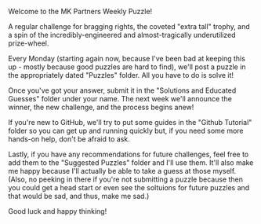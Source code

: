 Welcome to the MK Partners Weekly Puzzle!

A regular challenge for bragging rights, the coveted "extra tall" trophy, and a spin of the incredibly-engineered and almost-tragically underutilized prize-wheel.

Every Monday (starting again now, because I've been bad at keeping this up - mostly because good puzzles are hard to find), we'll post a puzzle in the appropriately dated "Puzzles" folder. All you have to do is solve it!

Once you've got your answer, submit it in the "Solutions and Educated Guesses" folder under your name. The next week we'll announce the winner, the new challenge, and the process begins anew!

If you're new to GitHub, we'll try to put some guides in the "Github Tutorial" folder so you can get up and running quickly but, if you need some more hands-on help, don't be afraid to ask.

Lastly, if you have any recommendations for future challenges, feel free to add them to the "Suggested Puzzles" folder and I'll use them. It'll also make me happy because I'll actually be able to take a guess at those myself. (Also, no peeking in there if you're not submitting a puzzle because then you could get a head start or even see the soltuions for future puzzles and that would be sad, and thus, make me sad.)

Good luck and happy thinking!
